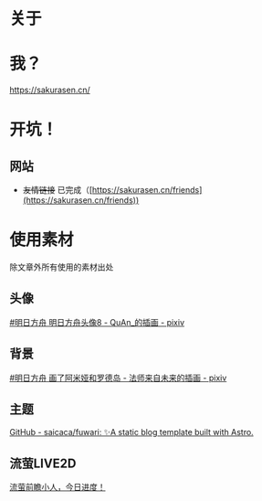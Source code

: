 # 关于

# 我？

https://sakurasen.cn/


# 开坑！

## 网站

- ~~友情链接~~ 已完成（[https://sakurasen.cn/friends](https://sakurasen.cn/friends))
# 使用素材
除文章外所有使用的素材出处
## 头像
[#明日方舟 明日方舟头像8 - QuAn\_的插画 - pixiv](https://www.pixiv.net/artworks/93388262)
## 背景
[#明日方舟 画了阿米娅和罗德岛 - 法师来自未来的插画 - pixiv](https://www.pixiv.net/artworks/124383634)
## 主题
[GitHub - saicaca/fuwari: ✨A static blog template built with Astro.](https://github.com/saicaca/fuwari)
## 流萤LIVE2D
[流萤前瞻小人，今日进度！](https://www.bilibili.com/video/BV1kJ4m1g7fs/?share_source=copy_web&vd_source=722c59ae589c4dd7c2cc954ecad0ae89)
